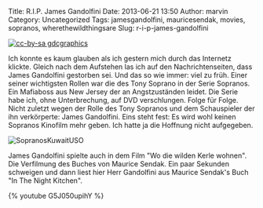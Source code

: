 Title: R.I.P. James Gandolfini
Date: 2013-06-21 13:50
Author: marvin
Category: Uncategorized
Tags: jamesgandolfini, mauricesendak, movies, sopranos, wherethewildthingsare
Slug: r-i-p-james-gandolfini

[![cc-by-sa gdcgraphics]({static}/images/JamesGandolfiniSept11TIFF.jpg)](https://en.wikipedia.org/wiki/File:JamesGandolfiniSept11TIFF.jpg)

Ich konnte es kaum glauben als ich gestern mich durch das Internetz
klickte. Gleich nach dem Aufstehen las ich auf den Nachrichtenseiten,
dass James Gandolfini gestorben sei. Und das so wie immer: viel zu früh.
Einer seiner wichtigsten Rollen war die des Tony Soprano in der Serie
Sopranos. Ein Mafiaboss aus New Jersey der an Angstzuständen leidet. Die
Serie habe ich, ohne Unterbrechung, auf DVD verschlungen. Folge für
Folge. Nicht zuletzt wegen der Rolle des Tony Sopranos und dem
Schauspieler der ihn verkörperte: James Gandolfini. Eins steht fest: Es
wird wohl keinen Sopranos Kinofilm mehr geben. Ich hatte ja die Hoffnung
nicht aufgegeben.

![SopranosKuwaitUSO]({static}/images/SopranosKuwaitUSO.jpg)

James Gandolfini spielte auch in dem Film "Wo die wilden Kerle wohnen".
Die Verfilmung des Buches von Maurice Sendak. Ein paar Sekunden
schweigen und dann liest hier Herr Gandolfini aus Maurice Sendak's Buch
"In The Night Kitchen".

{% youtube G5J050upihY %}

